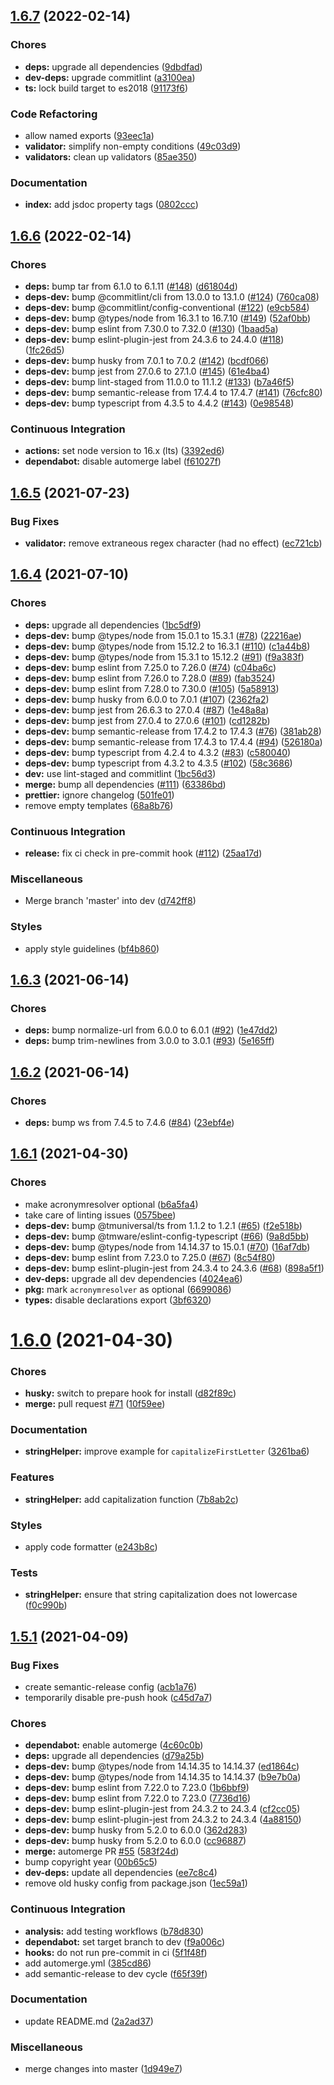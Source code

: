 ## [1.6.7](https://github.com/TMWare/jitsuyo/compare/v1.6.6...v1.6.7) (2022-02-14)


### Chores

* **deps:** upgrade all dependencies ([9dbdfad](https://github.com/TMWare/jitsuyo/commit/9dbdfadcb0e32c805271e3cc9ffd15b8bc0228c1))
* **dev-deps:** upgrade commitlint ([a3100ea](https://github.com/TMWare/jitsuyo/commit/a3100ea1e0df430a0d5297b3a57c0767b5436139))
* **ts:** lock build target to es2018 ([91173f6](https://github.com/TMWare/jitsuyo/commit/91173f63a0d27a2c9423d86a8efad3e5162b59a6))


### Code Refactoring

* allow named exports ([93eec1a](https://github.com/TMWare/jitsuyo/commit/93eec1ac1dab34cbf9952799d0b072fcbbfa084c))
* **validator:** simplify non-empty conditions ([49c03d9](https://github.com/TMWare/jitsuyo/commit/49c03d9f3afa3b5c2324d88938d6e7b225c1fc9f))
* **validators:** clean up validators ([85ae350](https://github.com/TMWare/jitsuyo/commit/85ae350d87155a764814099da8a99c7d8249c4f9))


### Documentation

* **index:** add jsdoc property tags ([0802ccc](https://github.com/TMWare/jitsuyo/commit/0802ccc0d47644d09fb89328d5de1a2c29913771))

## [1.6.6](https://github.com/TMWare/jitsuyo/compare/v1.6.5...v1.6.6) (2022-02-14)


### Chores

* **deps:** bump tar from 6.1.0 to 6.1.11 ([#148](https://github.com/TMWare/jitsuyo/issues/148)) ([d61804d](https://github.com/TMWare/jitsuyo/commit/d61804d64d6b353a657051cc7547b435a1b65d16))
* **deps-dev:** bump @commitlint/cli from 13.0.0 to 13.1.0 ([#124](https://github.com/TMWare/jitsuyo/issues/124)) ([760ca08](https://github.com/TMWare/jitsuyo/commit/760ca08782e6ebf8fb40cdaea19c902eff609ddf))
* **deps-dev:** bump @commitlint/config-conventional ([#122](https://github.com/TMWare/jitsuyo/issues/122)) ([e9cb584](https://github.com/TMWare/jitsuyo/commit/e9cb5843e0b37394fc0f6b2ebdf0fd751a9fe427))
* **deps-dev:** bump @types/node from 16.3.1 to 16.7.10 ([#149](https://github.com/TMWare/jitsuyo/issues/149)) ([52af0bb](https://github.com/TMWare/jitsuyo/commit/52af0bb539a2fed90c7b17cc11b6b196d97810b4))
* **deps-dev:** bump eslint from 7.30.0 to 7.32.0 ([#130](https://github.com/TMWare/jitsuyo/issues/130)) ([1baad5a](https://github.com/TMWare/jitsuyo/commit/1baad5a8f0135e582ffd08a7ecd459eb38cece6f))
* **deps-dev:** bump eslint-plugin-jest from 24.3.6 to 24.4.0 ([#118](https://github.com/TMWare/jitsuyo/issues/118)) ([1fc26d5](https://github.com/TMWare/jitsuyo/commit/1fc26d5f9e8b9257cc897b1fd48efa3ba1c4513a))
* **deps-dev:** bump husky from 7.0.1 to 7.0.2 ([#142](https://github.com/TMWare/jitsuyo/issues/142)) ([bcdf066](https://github.com/TMWare/jitsuyo/commit/bcdf066e19487f4bbe718865b9d8b2b8b0e1ece8))
* **deps-dev:** bump jest from 27.0.6 to 27.1.0 ([#145](https://github.com/TMWare/jitsuyo/issues/145)) ([61e4ba4](https://github.com/TMWare/jitsuyo/commit/61e4ba49f463e8b70defb4c079d5dbc9db86506f))
* **deps-dev:** bump lint-staged from 11.0.0 to 11.1.2 ([#133](https://github.com/TMWare/jitsuyo/issues/133)) ([b7a46f5](https://github.com/TMWare/jitsuyo/commit/b7a46f5be8d3dd8abfbb5213fa76a26d679042d1))
* **deps-dev:** bump semantic-release from 17.4.4 to 17.4.7 ([#141](https://github.com/TMWare/jitsuyo/issues/141)) ([76cfc80](https://github.com/TMWare/jitsuyo/commit/76cfc80663db679c085ce013d7d30e069057b60d))
* **deps-dev:** bump typescript from 4.3.5 to 4.4.2 ([#143](https://github.com/TMWare/jitsuyo/issues/143)) ([0e98548](https://github.com/TMWare/jitsuyo/commit/0e9854866f1dd3f216a5fcf1ecdaf5874e70db37))


### Continuous Integration

* **actions:** set node version to 16.x (lts) ([3392ed6](https://github.com/TMWare/jitsuyo/commit/3392ed6789aafc15d18563665b4af1e9c282ba43))
* **dependabot:** disable automerge label ([f61027f](https://github.com/TMWare/jitsuyo/commit/f61027fb1061f0dfe34ddeabd4e67dea38c70bdc))

## [1.6.5](https://github.com/TMWare/jitsuyo/compare/v1.6.4...v1.6.5) (2021-07-23)


### Bug Fixes

* **validator:** remove extraneous regex character (had no effect) ([ec721cb](https://github.com/TMWare/jitsuyo/commit/ec721cb3860bfb09b87ca177c7f2306850506fc5))

## [1.6.4](https://github.com/TMWare/jitsuyo/compare/v1.6.3...v1.6.4) (2021-07-10)


### Chores

* **deps:** upgrade all dependencies ([1bc5df9](https://github.com/TMWare/jitsuyo/commit/1bc5df9cabc2253cf0a19a582d16e1d49b35ed54))
* **deps-dev:** bump @types/node from 15.0.1 to 15.3.1 ([#78](https://github.com/TMWare/jitsuyo/issues/78)) ([22216ae](https://github.com/TMWare/jitsuyo/commit/22216ae94f41bf4739dc7be6208e2a4089d00065))
* **deps-dev:** bump @types/node from 15.12.2 to 16.3.1 ([#110](https://github.com/TMWare/jitsuyo/issues/110)) ([c1a44b8](https://github.com/TMWare/jitsuyo/commit/c1a44b8a46aa317178bbce6099bee64824a0a38e))
* **deps-dev:** bump @types/node from 15.3.1 to 15.12.2 ([#91](https://github.com/TMWare/jitsuyo/issues/91)) ([f9a383f](https://github.com/TMWare/jitsuyo/commit/f9a383f25589e938377b64259e2cf9463799f35c))
* **deps-dev:** bump eslint from 7.25.0 to 7.26.0 ([#74](https://github.com/TMWare/jitsuyo/issues/74)) ([c04ba6c](https://github.com/TMWare/jitsuyo/commit/c04ba6ce9efc2d32baf2bd98a52d571a0e8ff891))
* **deps-dev:** bump eslint from 7.26.0 to 7.28.0 ([#89](https://github.com/TMWare/jitsuyo/issues/89)) ([fab3524](https://github.com/TMWare/jitsuyo/commit/fab35248840592becca3f28e95324f84fd52609d))
* **deps-dev:** bump eslint from 7.28.0 to 7.30.0 ([#105](https://github.com/TMWare/jitsuyo/issues/105)) ([5a58913](https://github.com/TMWare/jitsuyo/commit/5a589138f4a0a77d91010023a635224ed2ddcd1b))
* **deps-dev:** bump husky from 6.0.0 to 7.0.1 ([#107](https://github.com/TMWare/jitsuyo/issues/107)) ([2362fa2](https://github.com/TMWare/jitsuyo/commit/2362fa2334a24de59ee0ab3d0d73e201a14c1949))
* **deps-dev:** bump jest from 26.6.3 to 27.0.4 ([#87](https://github.com/TMWare/jitsuyo/issues/87)) ([1e48a8a](https://github.com/TMWare/jitsuyo/commit/1e48a8aa724ff1ab8b63c74005af9dd05475a5a2))
* **deps-dev:** bump jest from 27.0.4 to 27.0.6 ([#101](https://github.com/TMWare/jitsuyo/issues/101)) ([cd1282b](https://github.com/TMWare/jitsuyo/commit/cd1282ba1e1ba2fe7cc61f69a63ef6ea5ba11129))
* **deps-dev:** bump semantic-release from 17.4.2 to 17.4.3 ([#76](https://github.com/TMWare/jitsuyo/issues/76)) ([381ab28](https://github.com/TMWare/jitsuyo/commit/381ab281c622862e66d72f7672c7a58f053dd03f))
* **deps-dev:** bump semantic-release from 17.4.3 to 17.4.4 ([#94](https://github.com/TMWare/jitsuyo/issues/94)) ([526180a](https://github.com/TMWare/jitsuyo/commit/526180a41f668e50fd004687b34ea51023d4a495))
* **deps-dev:** bump typescript from 4.2.4 to 4.3.2 ([#83](https://github.com/TMWare/jitsuyo/issues/83)) ([c580040](https://github.com/TMWare/jitsuyo/commit/c580040a07d1ac4ca8129d2823dbbee8f988017d))
* **deps-dev:** bump typescript from 4.3.2 to 4.3.5 ([#102](https://github.com/TMWare/jitsuyo/issues/102)) ([58c3686](https://github.com/TMWare/jitsuyo/commit/58c368654889cc046a2d9252bfb3165c07e1864f))
* **dev:** use lint-staged and commitlint ([1bc56d3](https://github.com/TMWare/jitsuyo/commit/1bc56d3f3d704bc286f8abd7c2e588c046c810f0))
* **merge:** bump all dependencies ([#111](https://github.com/TMWare/jitsuyo/issues/111)) ([63386bd](https://github.com/TMWare/jitsuyo/commit/63386bdf3cfd14078abc0f3ff2555e3a1cad33dc))
* **prettier:** ignore changelog ([501fe01](https://github.com/TMWare/jitsuyo/commit/501fe01fbe33b3e593c616ddf58bea0c587b9d95))
* remove empty templates ([68a8b76](https://github.com/TMWare/jitsuyo/commit/68a8b766d5e57aeeab6c67b9ccc0dc6504284801))


### Continuous Integration

* **release:** fix ci check in pre-commit hook ([#112](https://github.com/TMWare/jitsuyo/issues/112)) ([25aa17d](https://github.com/TMWare/jitsuyo/commit/25aa17df6e3e3d17de7e8ff31cb40e91d64b773e))


### Miscellaneous

* Merge branch 'master' into dev ([d742ff8](https://github.com/TMWare/jitsuyo/commit/d742ff8965a7263f3466bf86edf48b3f58bedaca))


### Styles

* apply style guidelines ([bf4b860](https://github.com/TMWare/jitsuyo/commit/bf4b8607bb1981a88d8c2dc5c328988a18080bae))

## [1.6.3](https://github.com/TMWare/jitsuyo/compare/v1.6.2...v1.6.3) (2021-06-14)


### Chores

* **deps:** bump normalize-url from 6.0.0 to 6.0.1 ([#92](https://github.com/TMWare/jitsuyo/issues/92)) ([1e47dd2](https://github.com/TMWare/jitsuyo/commit/1e47dd26791fc713d378f2f93026efec55d55975))
* **deps:** bump trim-newlines from 3.0.0 to 3.0.1 ([#93](https://github.com/TMWare/jitsuyo/issues/93)) ([5e165ff](https://github.com/TMWare/jitsuyo/commit/5e165ff1019e0eafd7a1835f1a97ea481636fe35))

## [1.6.2](https://github.com/TMWare/jitsuyo/compare/v1.6.1...v1.6.2) (2021-06-14)


### Chores

* **deps:** bump ws from 7.4.5 to 7.4.6 ([#84](https://github.com/TMWare/jitsuyo/issues/84)) ([23ebf4e](https://github.com/TMWare/jitsuyo/commit/23ebf4e332a14b9704bbee46b76359034e82eb9f))

## [1.6.1](https://github.com/TMWare/jitsuyo/compare/v1.6.0...v1.6.1) (2021-04-30)


### Chores

* make acronymresolver optional ([b6a5fa4](https://github.com/TMWare/jitsuyo/commit/b6a5fa47bbc87dd1d8359e13d16441e6d45d68e6))
* take care of linting issues ([0575bee](https://github.com/TMWare/jitsuyo/commit/0575bee13a203feb71c6878314bbac9eab780538))
* **deps-dev:** bump @tmuniversal/ts from 1.1.2 to 1.2.1 ([#65](https://github.com/TMWare/jitsuyo/issues/65)) ([f2e518b](https://github.com/TMWare/jitsuyo/commit/f2e518b7e375dcb775ab6ff5730eeda4b450d465))
* **deps-dev:** bump @tmware/eslint-config-typescript ([#66](https://github.com/TMWare/jitsuyo/issues/66)) ([9a8d5bb](https://github.com/TMWare/jitsuyo/commit/9a8d5bb40df30ccab234dae77781f66e4ca95315))
* **deps-dev:** bump @types/node from 14.14.37 to 15.0.1 ([#70](https://github.com/TMWare/jitsuyo/issues/70)) ([16af7db](https://github.com/TMWare/jitsuyo/commit/16af7dbb56533f2fe21eec1673d9d6518867d98d))
* **deps-dev:** bump eslint from 7.23.0 to 7.25.0 ([#67](https://github.com/TMWare/jitsuyo/issues/67)) ([8c54f80](https://github.com/TMWare/jitsuyo/commit/8c54f804455c07c34c5d852b04196eec5a677d11))
* **deps-dev:** bump eslint-plugin-jest from 24.3.4 to 24.3.6 ([#68](https://github.com/TMWare/jitsuyo/issues/68)) ([898a5f1](https://github.com/TMWare/jitsuyo/commit/898a5f1eb1502c6ca912a2dce9ffb40d3d136ad9))
* **dev-deps:** upgrade all dev dependencies ([4024ea6](https://github.com/TMWare/jitsuyo/commit/4024ea699e38655d8a94322240f79c60e16589b4))
* **pkg:** mark `acronymresolver` as optional ([6699086](https://github.com/TMWare/jitsuyo/commit/669908697cd22a4295a17355a13266d2bb1e9175))
* **types:** disable declarations export ([3bf6320](https://github.com/TMWare/jitsuyo/commit/3bf6320a5893c4da91374f660167d02bc6f85a61))

# [1.6.0](https://github.com/TMWare/jitsuyo/compare/v1.5.1...v1.6.0) (2021-04-30)


### Chores

* **husky:** switch to prepare hook for install ([d82f89c](https://github.com/TMWare/jitsuyo/commit/d82f89cac87b4e2d0603c2a8ab7f3e541f34a191))
* **merge:** pull request [#71](https://github.com/TMWare/jitsuyo/issues/71) ([10f59ee](https://github.com/TMWare/jitsuyo/commit/10f59eead673eb857394c911df62e798bdb2397b))


### Documentation

* **stringHelper:** improve example for `capitalizeFirstLetter` ([3261ba6](https://github.com/TMWare/jitsuyo/commit/3261ba6e6b6a2317034583e1905fcd73a75a865e))


### Features

* **stringHelper:** add capitalization function ([7b8ab2c](https://github.com/TMWare/jitsuyo/commit/7b8ab2c454ae19780f3f376072d7c0fe6dc1ab98))


### Styles

* apply code formatter ([e243b8c](https://github.com/TMWare/jitsuyo/commit/e243b8cb5bd175b13c96028776df738253cdef10))


### Tests

* **stringHelper:** ensure that string capitalization does not lowercase ([f0c990b](https://github.com/TMWare/jitsuyo/commit/f0c990b1ad2fd177f3bd5c90789bdb8a28fab5a3))

## [1.5.1](https://github.com/TMWare/jitsuyo/compare/v1.5.0...v1.5.1) (2021-04-09)


### Bug Fixes

* create semantic-release config ([acb1a76](https://github.com/TMWare/jitsuyo/commit/acb1a76c2ea252b408bb28d1de195c0ff69399f9))
* temporarily disable pre-push hook ([c45d7a7](https://github.com/TMWare/jitsuyo/commit/c45d7a7d85694f9f21311c6619704e12b240dc85))


### Chores

* **dependabot:** enable automerge ([4c60c0b](https://github.com/TMWare/jitsuyo/commit/4c60c0ba80e21c39cff36e44405a096d3c7fde7c))
* **deps:** upgrade all dependencies ([d79a25b](https://github.com/TMWare/jitsuyo/commit/d79a25b02b51aefa9607ebc4aa123cd68e97743a))
* **deps-dev:** bump @types/node from 14.14.35 to 14.14.37 ([ed1864c](https://github.com/TMWare/jitsuyo/commit/ed1864cf1233af9f974169248eb2463ec8630fed))
* **deps-dev:** bump @types/node from 14.14.35 to 14.14.37 ([b9e7b0a](https://github.com/TMWare/jitsuyo/commit/b9e7b0a7b6cdb93f8ae006c1e2df73c0774a09eb))
* **deps-dev:** bump eslint from 7.22.0 to 7.23.0 ([1b6bbf9](https://github.com/TMWare/jitsuyo/commit/1b6bbf911f7627f0c48afde05419793ebcd70752))
* **deps-dev:** bump eslint from 7.22.0 to 7.23.0 ([7736d16](https://github.com/TMWare/jitsuyo/commit/7736d16d3fc650198782252c76e0290b223ffa89))
* **deps-dev:** bump eslint-plugin-jest from 24.3.2 to 24.3.4 ([cf2cc05](https://github.com/TMWare/jitsuyo/commit/cf2cc0527a58f3b3fe9d95b7b9b86611ee28cf2a))
* **deps-dev:** bump eslint-plugin-jest from 24.3.2 to 24.3.4 ([4a88150](https://github.com/TMWare/jitsuyo/commit/4a88150bb6c5d012b42966d154cf0a8cd7663b8b))
* **deps-dev:** bump husky from 5.2.0 to 6.0.0 ([362d283](https://github.com/TMWare/jitsuyo/commit/362d283ae33359e6a0afa44c277be62a64f58f34))
* **deps-dev:** bump husky from 5.2.0 to 6.0.0 ([cc96887](https://github.com/TMWare/jitsuyo/commit/cc9688762b33d71fdce49c8f46af5a977422e50e))
* **merge:** automerge PR [#55](https://github.com/TMWare/jitsuyo/issues/55) ([583f24d](https://github.com/TMWare/jitsuyo/commit/583f24df7d315c7a0069b0426db3eadde3b86a46))
* bump copyright year ([00b65c5](https://github.com/TMWare/jitsuyo/commit/00b65c53343f02f8ac1377a96083530b419b159b))
* **dev-deps:** update all dependencies ([ee7c8c4](https://github.com/TMWare/jitsuyo/commit/ee7c8c4b24a1b37f3a26e29e75693c73f7356ad7))
* remove old husky config from package.json ([1ec59a1](https://github.com/TMWare/jitsuyo/commit/1ec59a196cf5856e10e5e2fcc92ad70e0bced404))


### Continuous Integration

* **analysis:** add testing workflows ([b78d830](https://github.com/TMWare/jitsuyo/commit/b78d8304017843b13a3cf049e6c951eb261528d9))
* **dependabot:** set target branch to dev ([f9a006c](https://github.com/TMWare/jitsuyo/commit/f9a006c309ad98a1e95d9572cdf26b19a685f0c0))
* **hooks:** do not run pre-commit in ci ([5f1f48f](https://github.com/TMWare/jitsuyo/commit/5f1f48f1fe5b41f530bb40ac7b1849b5fc0d07c2))
* add automerge.yml ([385cd86](https://github.com/TMWare/jitsuyo/commit/385cd8614c466411d7de6448fc3823ec93a0a752))
* add semantic-release to dev cycle ([f65f39f](https://github.com/TMWare/jitsuyo/commit/f65f39f4bb386a4dc6551d34b985f5b14b0887d9))


### Documentation

* update README.md ([2a2ad37](https://github.com/TMWare/jitsuyo/commit/2a2ad370387df84b727076cff4588be8683b5a29))


### Miscellaneous

* merge changes into master ([1d949e7](https://github.com/TMWare/jitsuyo/commit/1d949e730010d7d234df477b30281dbd950062ef))
